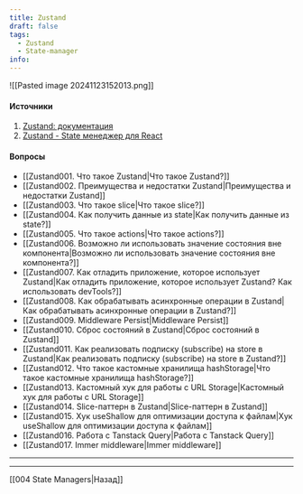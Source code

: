 ```yaml
---
title: Zustand
draft: false
tags:
  - Zustand
  - State-manager
info:
---
```

![[Pasted image 20241123152013.png]]

#### Источники

1. [Zustand: документация](https://zustand.docs.pmnd.rs/getting-started/introduction)
2. [Zustand - State менеджер для React](https://stepik.org/course/209332/syllabus)

#### Вопросы

* [[Zustand001. Что такое Zustand|Что такое Zustand?]]
* [[Zustand002. Преимущества и недостатки Zustand|Преимущества и недостатки Zustand]]
* [[Zustand003. Что такое slice|Что такое slice?]]
* [[Zustand004. Как получить данные из state|Как получить данные из state?]]
* [[Zustand005. Что такое actions|Что такое actions?]]
* [[Zustand006. Возможно ли использовать значение состояния вне компонента|Возможно ли использовать значение состояния вне компонента?]]
* [[Zustand007. Как отладить приложение, которое использует Zustand|Как отладить приложение, которое использует Zustand? Как использовать devTools?]]
* [[Zustand008. Как обрабатывать асинхронные операции в Zustand|Как обрабатывать асинхронные операции в Zustand?]]
* [[Zustand009. Middleware Persist|Middleware Persist]]
* [[Zustand010. Сброс состояний в Zustand|Сброс состояний в Zustand]]
* [[Zustand011. Как реализовать подписку (subscribe) на store в Zustand|Как реализовать подписку (subscribe) на store в Zustand?]]
* [[Zustand012. Что такое кастомные хранилища hashStorage|Что такое кастомные хранилища hashStorage?]]
* [[Zustand013. Кастомный хук для работы с URL Storage|Кастомный хук для работы с URL Storage]]
* [[Zustand014. Slice-паттерн в Zustand|Slice-паттерн в Zustand]]
* [[Zustand015. Хук useShallow для оптимизации доступа к файлам|Хук useShallow для оптимизации доступа к файлам]]
* [[Zustand016. Работа с Tanstack Query|Работа с Tanstack Query]]
* [[Zustand017. Immer middleware|Immer middleware]]

___
___

[[004 State Managers|Назад]]

